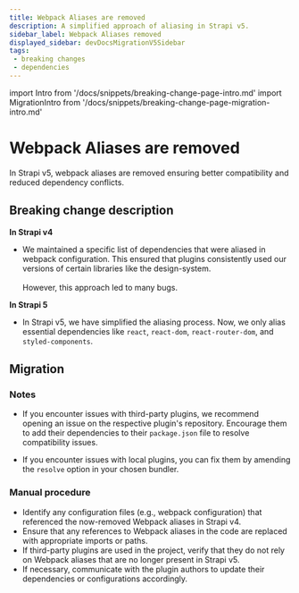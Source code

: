 ```yaml
---
title: Webpack Aliases are removed
description: A simplified approach of aliasing in Strapi v5. 
sidebar_label: Webpack Aliases removed
displayed_sidebar: devDocsMigrationV5Sidebar
tags:
 - breaking changes
 - dependencies
---
```


import Intro from '/docs/snippets/breaking-change-page-intro.md'
import MigrationIntro from '/docs/snippets/breaking-change-page-migration-intro.md'

# Webpack Aliases are removed

In Strapi v5, webpack aliases are removed ensuring better compatibility and reduced dependency conflicts. 

<Intro />

## Breaking change description

<SideBySideContainer>

<SideBySideColumn>

**In Strapi v4**

- We maintained a specific list of dependencies that were aliased in webpack configuration. This ensured that plugins consistently used our versions of certain libraries like the design-system. <br/> <br/> However, this approach led to many bugs.

</SideBySideColumn>

<SideBySideColumn>

**In Strapi 5**

- In Strapi v5, we have simplified the aliasing process. Now, we only alias essential dependencies like `react`, `react-dom`, `react-router-dom`, and `styled-components`.

</SideBySideColumn>

</SideBySideContainer>

## Migration

<MigrationIntro />

### Notes

- If you encounter issues with third-party plugins, we recommend opening an issue on the respective plugin's repository. Encourage them to add their dependencies to their `package.json` file to resolve compatibility issues.

- If you encounter issues with local plugins, you can fix them by amending the `resolve` option in your chosen bundler.


### Manual procedure

- Identify any configuration files (e.g., webpack configuration) that referenced the now-removed Webpack aliases in Strapi v4.
- Ensure that any references to Webpack aliases in the code are replaced with appropriate imports or paths.
- If third-party plugins are used in the project, verify that they do not rely on Webpack aliases that are no longer present in Strapi v5.
- If necessary, communicate with the plugin authors to update their dependencies or configurations accordingly.